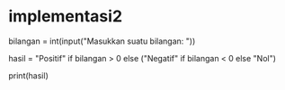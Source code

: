 # implementasi2
bilangan = int(input("Masukkan suatu bilangan: "))

hasil = "Positif" if bilangan > 0 else ("Negatif" if bilangan < 0 else "Nol")

print(hasil)